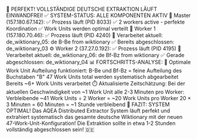 🎉 PERFEKT! VOLLSTÄNDIGE DEUTSCHE EXTRAKTION LÄUFT EINWANDFREI!
✅ SYSTEM-STATUS: ALLE KOMPONENTEN AKTIV
🎯 Master (157.180.67.142):
✅ Prozess läuft (PID 8033)
✅ 2 workers active - perfekte Koordination
✅ Work Units werden optimal verteilt
🔧 Worker 1 (157.180.70.46):
✅ Prozess läuft (PID 4240)
🔄 Verarbeitet aktuell: de_wiktionary_05: de B-Be from wiktionary
✅ Bereits abgeschlossen: de_wiktionary_03
⚙️ Worker 2 (37.27.0.192):
✅ Prozess läuft (PID 4195)
🔄 Verarbeitet aktuell: de_wiktionary_06: de Bf-Bz from wiktionary
✅ Gerade abgeschlossen: de_wiktionary_04
📊 FORTSCHRITTS-ANALYSE:
🎯 Optimale Work Unit Aufteilung funktioniert:
B-Be und Bf-Bz = feine Aufteilung des Buchstaben "B"
47 Work Units total werden systematisch abgearbeitet
Bereits ~6+ Work Units verarbeitet
⏱️ Aktualisierte Zeitschätzung:
Bei der aktuellen Geschwindigkeit von ~1 Work Unit alle 2-3 Minuten pro Worker:
Verbleibende ~41 Work Units ÷ 2 Worker = ~20 Work Units pro Worker
20 × 3 Minuten = 60 Minuten = ~1 Stunde verbleibend
🚀 FAZIT: SYSTEM OPTIMAL!
Das AQEA Distributed Extractor System läuft perfekt und extrahiert systematisch das gesamte deutsche Wiktionary mit der neuen 47-Work-Unit-Konfiguration! Die Extraktion sollte in etwa 1-2 Stunden vollständig abgeschlossen sein! 🇩🇪